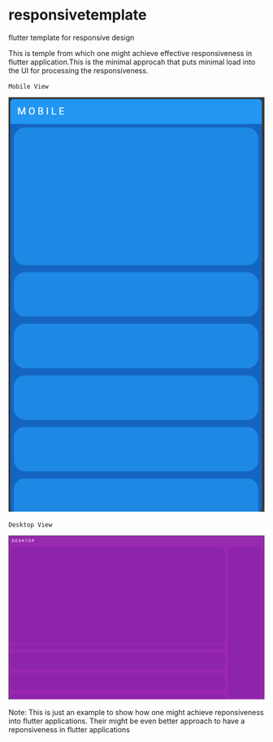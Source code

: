 # responsivetemplate
 flutter template for responsive design

 This is temple from which one might achieve effective responsiveness in flutter application.This is the minimal approcah that puts minimal load into the UI for processing the responsiveness.

    Mobile View
 ![alt text](image-1.png)

    Desktop View

 ![alt text](image.png)


 Note: This is just an example to show how one might achieve reponsiveness into flutter applications. Their might be even better approach to have a reponsiveness in flutter applications
